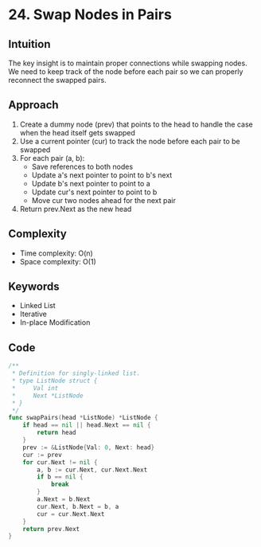 # 24. Swap Nodes in Pairs

## Intuition

The key insight is to maintain proper connections while swapping nodes. We need to keep track of the node before each pair so we can properly reconnect the swapped pairs.

## Approach

1. Create a dummy node (prev) that points to the head to handle the case when the head itself gets swapped
2. Use a current pointer (cur) to track the node before each pair to be swapped
3. For each pair (a, b):
    - Save references to both nodes
    - Update a's next pointer to point to b's next
    - Update b's next pointer to point to a
    - Update cur's next pointer to point to b
    - Move cur two nodes ahead for the next pair
4. Return prev.Next as the new head

## Complexity

- Time complexity: O(n)
- Space complexity: O(1)

## Keywords

- Linked List
- Iterative
- In-place Modification

## Code

```go
/**
 * Definition for singly-linked list.
 * type ListNode struct {
 *     Val int
 *     Next *ListNode
 * }
 */
func swapPairs(head *ListNode) *ListNode {
    if head == nil || head.Next == nil {
        return head
    }
    prev := &ListNode{Val: 0, Next: head}
    cur := prev
    for cur.Next != nil {
        a, b := cur.Next, cur.Next.Next
        if b == nil {
            break
        }
        a.Next = b.Next
        cur.Next, b.Next = b, a
        cur = cur.Next.Next
    }
    return prev.Next
}
```
